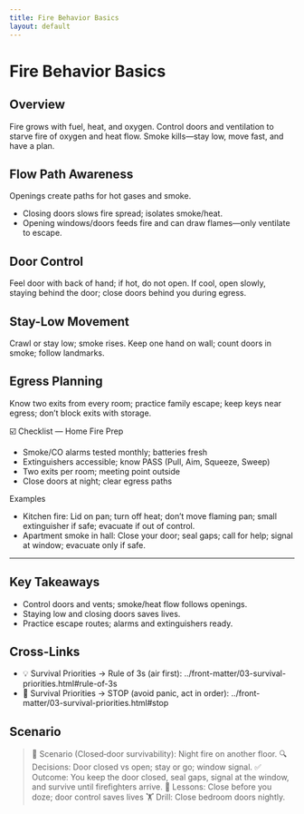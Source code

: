 ```yaml
---
title: Fire Behavior Basics
layout: default
---
```


# Fire Behavior Basics

## Overview
Fire grows with fuel, heat, and oxygen. Control doors and ventilation to starve fire of oxygen and heat flow. Smoke kills—stay low, move fast, and have a plan.

## Flow Path Awareness
Openings create paths for hot gases and smoke.

- Closing doors slows fire spread; isolates smoke/heat.
- Opening windows/doors feeds fire and can draw flames—only ventilate to escape.

## Door Control
Feel door with back of hand; if hot, do not open. If cool, open slowly, staying behind the door; close doors behind you during egress.

## Stay-Low Movement
Crawl or stay low; smoke rises. Keep one hand on wall; count doors in smoke; follow landmarks.

## Egress Planning
Know two exits from every room; practice family escape; keep keys near egress; don’t block exits with storage.

☑️ Checklist — Home Fire Prep
- Smoke/CO alarms tested monthly; batteries fresh
- Extinguishers accessible; know PASS (Pull, Aim, Squeeze, Sweep)
- Two exits per room; meeting point outside
- Close doors at night; clear egress paths

Examples
- Kitchen fire: Lid on pan; turn off heat; don’t move flaming pan; small extinguisher if safe; evacuate if out of control.
- Apartment smoke in hall: Close your door; seal gaps; call for help; signal at window; evacuate only if safe.

---

## Key Takeaways
- Control doors and vents; smoke/heat flow follows openings.
- Staying low and closing doors saves lives.
- Practice escape routes; alarms and extinguishers ready.

## Cross-Links
- 💡 Survival Priorities → Rule of 3s (air first): ../front-matter/03-survival-priorities.html#rule-of-3s
- 📝 Survival Priorities → STOP (avoid panic, act in order): ../front-matter/03-survival-priorities.html#stop

## Scenario

> 🧭 Scenario (Closed‑door survivability): Night fire on another floor.
> 🔍 Decisions: Door closed vs open; stay or go; window signal.
> ✅ Outcome: You keep the door closed, seal gaps, signal at the window, and survive until firefighters arrive.
> 🧠 Lessons: Close before you doze; door control saves lives
> 🏋️ Drill: Close bedroom doors nightly.
